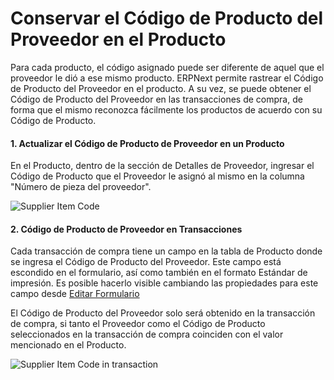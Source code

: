<!-- add-breadcrumbs -->
# Conservar el Código de Producto del Proveedor en el Producto 

Para cada producto, el código asignado puede ser diferente de aquel que el proveedor le dió a ese mismo producto. ERPNext permite rastrear el Código de Producto del Proveedor en el producto. A su vez, se puede obtener el Código de Producto del Proveedor en las transacciones de compra, de forma que el mismo reconozca fácilmente los productos de acuerdo con su Código de Producto. 

#### 1. Actualizar el Código de Producto de Proveedor en un Producto

En el Producto, dentro de la sección de Detalles de Proveedor, ingresar el Código de Producto que el Proveedor le asignó al mismo en la columna "Número de pieza del proveedor". 

<img alt="Supplier Item Code" class="screenshot" src="{{docs_base_url}}/assets/img/articles/supplier-item-code.png">

#### 2. Código de Producto de Proveedor en Transacciones

Cada transacción de compra tiene un campo en la tabla de Producto donde se ingresa el Código de Producto del Proveedor. Este campo está escondido en el formulario, así como también en el formato Estándar de impresión. Es posible hacerlo visible cambiando las propiedades para este campo desde [Editar Formulario](/docs/user/manual/en/customize-erpnext/customize-form.html)

El Código de Producto del Proveedor solo será obtenido en la transacción de compra, si tanto el Proveedor como el Código de Producto seleccionados en la transacción de compra coinciden con el valor mencionado en el Producto. 

<img alt="Supplier Item Code in transaction" class="screenshot" src="{{docs_base_url}}/assets/img/articles/supplier-item-code-in-purchase-order.png">


<!-- markdown -->
